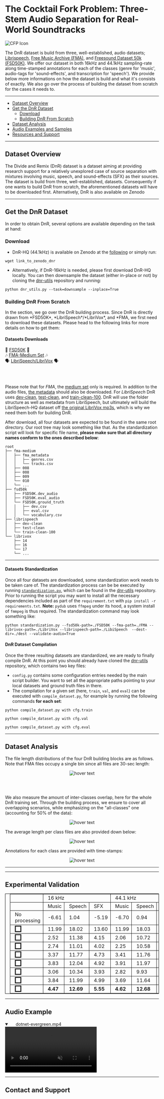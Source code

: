 # The Cocktail Fork Problem: Three-Stem Audio Separation for Real-World Soundtracks

![CFP Icon](/assets/cocktail_force.jpg)

The DnR dataset is build from three, well-established, audio datasets; [Librispeech](https://ieeexplore.ieee.org/stamp/stamp.jsp?tp=&arnumber=7178964), [Free Music Archive (FMA)](https://arxiv.org/pdf/1612.01840.pdf), and [Freesound Dataset 50k (FSD50K)](https://arxiv.org/pdf/2010.00475.pdf). We offer our dataset in both 16kHz and 44.1kHz sampling-rate along time-stamped annotations for each of the classes (genre for 'music', audio-tags for 'sound-effects', and transcription for 'speech'). We provide below more informations on how the dataset is build and what it's consists of exactly. We also go over the process of building the dataset from scratch for the cases it needs to.

-----

*   [Dataset Overview](#overview)
*   [Get the DnR Dataset](#getdnr)
    *   [Download](#download)
    *   [Building DnR From Scratch](#scratch)
*   [Dataset Analysis](#analysis)
*   [Audio Examples and Samples](#examples)
*   [Resources and Support](#contact)

-----

<h2 id="overview">Dataset Overview</h2>
The Divide and Remix (DnR) dataset is a dataset aiming at providing research support for a relatively unexplored case of source separation with mixtures involving music, speech, and sound-effects (SFX) as their sources. The dataset is build from three, well-established, datasets. Consequently if one wants to build DnR from scratch, the aforementioned datasets will have to be downloaded first. Alternatively, DnR is also available on Zenodo

-----

<h2 id="getdnr">Get the DnR Dataset</h2>
In order to obtain DnR, several options are available depending on the task at hand:
<h3 id="download">Download</h3>

- DnR-HQ (44.1kHz) is available on Zenodo at the [following](#dummy) or simply run:
```
wget link_to_zenodo_dnr
```

- Alternatively, if DnR-16kHz is needed, please first download DnR-HQ locally. You can then downsample the dataset (either in-place or not) by cloning the [dnr-utils](https://www.merl.com/) repository and running:
```
python dnr_utils.py --task=downsample --inplace=True
```

<h3 id="scratch">Building DnR From Scratch</h3>
In the section, we go over the DnR building process. Since DnR is directly drawn from *FSD50K*, *LibriSpeech*/*LibriVox*, and *FMA, we first need to download these datasets. Please head to the following links for more details on how to get them:

<h4 id="scratch">Datasets Downloads</h4>

<p align="center">

:police_car: <a href="https://zenodo.org/record/4060432#.YTkaoN8pBPY">FSD50K</a> :police_car:
<br>
:notes: <a href="https://github.com/mdeff/fma">FMA-Medium Set</a> :notes:
<br>
:speaking_head: <a href="https://www.openslr.org/12">LibriSpeech/LibriVox</a> :speaking_head:

<br><br>
</p>

Please note that for *FMA*, the [medium set](https://os.unil.cloud.switch.ch/fma/fma_medium.zip) only is required. In addition to the audio files, [the metadata](https://os.unil.cloud.switch.ch/fma/fma_metadata.zip) should also be downloaded. For *LibriSpeech* DnR uses [dev-clean](https://www.openslr.org/resources/12/dev-clean.tar.gz), [test-clean](https://www.openslr.org/resources/12/test-clean.tar.gz), and [train-clean-100](https://www.openslr.org/resources/12/train-clean-100.tar.gz). DnR will use the folder structure as well as metadata from LibriSpeech, but ultimately will build the LibriSpeech-HQ dataset off [the original LibriVox mp3s](https://www.openslr.org/resources/12/original-mp3.tar.gz), which is why we need them both for building DnR.

After download, all four datasets are expected to be found in the same root directory. Our root tree may look something like that. As the standardization script will look for specific file name, __please make sure that all directory names conform to the ones described below__:
```
root
├── fma-medium
│   ├── fma_metadata
│   │   ├── genres.csv
│   │   └── tracks.csv
│   ├── 008
│   ├── 008
│   ├── 009
│   └── 010
│   └── ...
├── fsd50k
│   ├── FSD50K.dev_audio
│   ├── FSD50K.eval_audio
│   └── FSD50K.ground_truth
│   │   ├── dev.csv
│   │   ├── eval.csv
│   │   └── vocabulary.csv
├── librispeech
│   ├── dev-clean
│   ├── test-clean
│   └── train-clean-100
└── librivox
    ├── 14
    ├── 16
    └── 17
    └── ...
```
-----

<h4 id="scratch">Datasets Standardization</h4>

Once all four datasets are downloaded, some standardization work needs to be taken care of. The standardization process can be be executed by running [`standardization.py`](https://www.merl.com/), which can be found in the [dnr-utils](https://www.merl.com/) repository. Prior to running the script you may want to install all the necessary dependencies included as part of the `requirement.txt` with `pip install -r requirements.txt`. 
__Note:__ `pydub` uses `ffmpeg` under its hood, a system install of `fmmpeg` is thus required.
The standardization command may look something like:
```
python standardization.py --fsd50k-path=./FSD50K --fma-path=./FMA --librivox-path=./LibriVox --librispeech-path=./LibiSpeech  --dest-dir=./dest --validate-audio=True
```

<h4 id="scratch">DnR Dataset Compilation</h4>

Once the three resulting datasets are standardized, we are ready to finally compile DnR. At this point you should already have cloned the [dnr-utils](https://www.merl.com/) repository, which contains two key files:

- `config.py` contains some configuration entries needed by the main script builder. You want to set all the appropriate paths pointing to your local datasets and ground truth files in there. 
- The compilation for a given set (here, `train`, `val`, and `eval`) can be executed with `compile_dataset.py`, for example by running the following commands __for each set__:
```
python compile_dataset.py with cfg.train
```
```
python compile_dataset.py with cfg.val
```
```
python compile_dataset.py with cfg.eval
```

-----

<h2 id="analysis">Dataset Analysis</h2>
The file length distributions of the four DnR building blocks are as follows. Note that FMA files occupy a single bin since all files are 30-sec length:

<p align="center">
  <img src="./assets/filelengths.pdf" title="hover text">
</p>

<br><br>

We also measure the amount of inter-classes overlap, here for the whole DnR training set. Through the building process, we ensure to cover all overlapping scenarios, while emphasizing on the "all-classes" one (accounting for 50% of the data):

<p align="center">
  <img src="./assets/data_stats.png" title="hover text">
</p>

The average length per class files are also provided down below:

<p align="center">
  <img src="./assets/avg_len_files.png" title="hover text">
</p>

Annotations for each class are provided with time-stamps:

<p align="center">
  <img src="./assets/annots.png" title="hover text">
</p>

<hr />

-----

<h2 id="analysis">Experimental Validation</h2>
<style>
table, th, td {
  border: 1px solid black;
  padding-left: 15px;
}
table.left {
  margin-left: auto; 
  margin-right: auto;

}
</style>
<table>
    <tr>
        <td></td>
        <td colspan="3">16 kHz</td>
        <td colspan="3">44.1 kHz</td>
    </tr>
    <tr>
        <td></td>
        <td>Music</td>
        <td>Speech</td>
        <td>SFX</td>
        <td>Music</td>
        <td>Speech</td>
        <td>SFX</td>
    </tr>
    <tr>
        <td style="text-align:left"> No processing</td>
        <td>-6.61</td>
        <td>1.04</td>
        <td>-5.19</td>
        <td>-6.70</td>
        <td>0.94</td>
        <td>-4.94</td>
    </tr>
    <tr>
    <td style="text-align:left"> <img src="./assets/oraclepsf.pdf" alt="" height=15 border=3></td>
        <td>11.99</td>
        <td>18.02</td>
        <td>13.60</td>
        <td>11.99</td>
        <td>18.03</td>
        <td>13.83</td>
    </tr>
    <tr>
    <td style="text-align:left"> <img src="./assets/tasnet.pdf" alt="" height=15 border=3></td>
        <td>2.52</td>
        <td>11.38</td>
        <td>4.15</td>
        <td>2.06</td>
        <td>10.72</td>
        <td>4.01</td>
    </tr>
    <tr>
    <td style="text-align:left"> <img src="./assets/masktcn.pdf" alt="" height=15 border=3></td>
        <td>2.74</td>
        <td>11.01</td>
        <td>4.02</td>
        <td>2.25</td>
        <td>10.58</td>
        <td>4.47</td>
    </tr>
    <tr>
    <td style="text-align:left"> <img src="./assets/xumx32.pdf" alt="" height=15 border=3></td>
        <td>3.37</td>
        <td>11.77</td>
        <td>4.73</td>
        <td>3.41</td>
        <td>11.76</td>
        <td>5.16</td>
    </tr>
    <tr>
    <td style="text-align:left"> <img src="./assets/xumx64.pdf" alt="" height=15 border=3></td>
        <td>3.83</td>
        <td>12.04</td>
        <td>4.92</td>
        <td>3.91</td>
        <td>11.97</td>
        <td>5.42</td>
    </tr>
    <tr>
    <td style="text-align:left"> <img src="./assets/xumx256.pdf" alt="" height=15 border=3></td>
        <td>3.06</td>
        <td>10.34</td>
        <td>3.93</td>
        <td>2.82</td>
        <td>9.93</td>
        <td>4.12</td>
    </tr>
    <tr>
    <td style="text-align:left"> <img src="./assets/xumx64multidec.pdf" alt="" height=15 border=3></td>
        <td>3.84</td>
        <td>11.99</td>
        <td>4.99</td>
        <td>3.69</td>
        <td>11.64</td>
        <td>5.11</td>
    </tr>
    <tr>
    <td style="text-align:left"> <img src="./assets/xumxmixedmultidec.pdf" alt="" height=15 border=3></td>
        <td><span style="font-weight:bold">4.47</span></td>
        <td><span style="font-weight:bold">12.69</span></td>
        <td><span style="font-weight:bold">5.55</span></td>
        <td><span style="font-weight:bold">4.62</span></td>
        <td><span style="font-weight:bold">12.68</span></td>
        <td><span style="font-weight:bold">6.03</span></td>
    </tr>
</table>

-----

<h2 id="examples">Audio Example</h2>

<details open="" class="details-reset border rounded-2">
  <summary class="px-3 py-2 border-bottom">
    <svg aria-hidden="true" viewBox="0 0 16 16" version="1.1" data-view-component="true" height="16" width="16" class="octicon octicon-device-camera-video">
    <path fill-rule="evenodd" d="..."></path>
</svg>
    <span aria-label="Video description dotnet-evergreen.mp4" class="m-1">dotnet-evergreen.mp4</span>
    <span class="dropdown-caret"></span>
  </summary>

  <video src="./assets/medias/tape_sfx.mp4" controls="controls" muted="muted" class="d-block rounded-bottom-2 width-fit" style="max-height:300px;">

  </video>
</details>

-----

<h2 id="contact">Contact and Support</h2>

